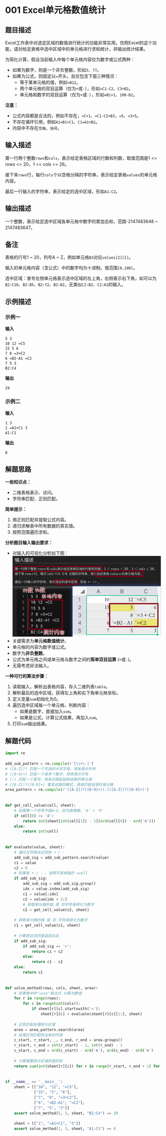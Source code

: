 # 001 Excel单元格数值统计

## 题目描述

Excel工作表中对选定区域的数值进行统计的功能非常实用。仿照Excel的这个功能，请对给定表格中选中区域中的单元格进行求和统计，并输出统计结果。

为简化计算，假设当前输入中每个单元格内容仅为数字或公式两种：

- 如果为数字，则是一个非负整数，形如`3`、`77`。
- 如果为公式，则固定以`=`开头，且仅包含下面三种情况：
    - 等于某单元格的值，例如`=B12`。
    - 两个单元格的双目运算（仅为`+`或`-`），形如`=C1-C2`、`C3+B2`。
    - 单元格和数字的双目运算（仅为`+`或`-`），形如`=B1+1`、`100-B2`。

**注意：**

- 公式内容都是合法的，例如不存在，`=C+1`、`=C1-C2+B3`，`=5`、`=3+5`。
- 不存在循环引用，例如`A1=B1+C1`、`C1=A1+B2`。
- 内容中不存在`空格`、`括号`。

## 输入描述

第一行两个整数`rows`和`cols`，表示给定表格区域的行数和列数，取值范围是1 <= rows <= 20，1 <= cols <= 26。

接下来`rows`行，每行`cols`个以空格分隔的字符串，表示给定表格`values`的单元格内容。

最后一行输入的字符串，表示给定的选中区域，形如`A1:C2`。

## 输出描述

一个整数，表示给定选中区域各单元格中数字的累加总和，范围-2147483648 \~ 2147483647。

## 备注

表格的行号1 \~ 20，列号A \~ Z，例如单元格`B3`对应`values[2][1]`。

输入的单元格内容（含公式）中的数字均为十进制，值范围`[0,100]`。

选中区域：冒号左侧单元格表示选中区域的左上角，右侧表示右下角，如可以为`B2:C10`、`B2:B5`、`B2:Y2`、`B2:B2`，无类似`C2:B2`、`C2:A1`的输入。

## 示例描述

### 示例一

**输入**

```text
5 3
10 12 =C5
15 5 6
7 8 =3+C2
6 =B2-A1 =C2
7 5 3
B2:C4
```

**输出**

```text
29
```

### 示例二

**输入**

```text
1 3
1 =A1+C1 3
A1:C1
```

**输出**

```text
8
```

## 解题思路

**一些知识点：**

- 二维表格表示、访问。
- 字符串匹配、正则匹配。

**简单提示：**

1. 用正则匹配并提取公式内容。
2. 递归求解表中所有数据的真实值。
3. 按照范围遍历求和。

**分析题目输入输出要求：**

- 对输入的可视化分析如下图：
  ![示例一输入分析](images/001-001-sample1-analysis.png)
- 关键需求为**单元格数值统计**。
- 单元格的内容为数字或公式。
- 数字为**非负整数**。
- 公式为单元格之间或单元格与数字之间的**简单双目运算** (`+`或`-`)。
- 无需考虑非法输入。

**一种可行的算法步骤：**

1. 读取输入，解析出表格内容，存入二维列表`table`。
2. 解析最后的选中区域，获得左上角和右下角单元格坐标。
3. 定义变量`sum`初始化为0。
4. 遍历选中区域每一个单元格，判断内容：
    - 如果是数字，直接加入`sum`。
    - 如果是公式，计算公式结果，再加入`sum`。
5. 打印`sum`输出结果。

## 解题代码

```python
import re

add_sub_pattern = re.compile(r'[\\+\-]')
# ([A-Z])? 匹配一个可选的大写字母，用来表示列号
# ([0-9]+) 匹配一个或多个数字，用来表示行号
# (:) 匹配一个冒号，用来分隔起始和结束的单元格
# ([A-Z])?([0-9]+) 重复前面的模式，用来匹配结束的单元格
area_pattern = re.compile(r'([A-Z])?([0-9]+)(:)([A-Z])?([0-9]+)')


def get_cell_value(cell, sheet):
    # 如果第一个符号不是A~Z，则为直接数，'A' > '9'
    if cell[0] >= 'A':
        return int(sheet[int(cell[1]) - 1][ord(cell[0]) - ord('A')])
    else:
        return int(cell)


def evaluate(value, sheet):
    # 通过正则表达式找到 + / -
    add_sub_sig = add_sub_pattern.search(value)
    c1 = value
    c2 = 0
    # 如果有 + / - ，说明不是单独的 =cell
    if add_sub_sig:
        add_sub_sig = add_sub_sig.group()
        idx = value.index(add_sub_sig)
        c1 = value[:idx]
        c2 = value[idx + 1:]
        # 获取单元格的值 或 将字符串转化为数字
        c2 = get_cell_value(c2, sheet)

    # 获取单元格的值 或 将 字符串转化为数字
    c1 = get_cell_value(c1, sheet)

    # 计算表达式的值返回出去
    if add_sub_sig:
        if add_sub_sig == '+':
            return c1 + c2
        else:
            return c1 - c2
    else:
        return c1


def solve_method(rows, cols, sheet, area):
    # 将表格中的"=xxx"表达式 计算为数值
    for r in range(rows):
        for c in range(int(cols)):
            if sheet[r][c].startswith('='):
                sheet[r][c] = evaluate(sheet[r][c][1:], sheet)

    # 正则匹配处理统计区域
    area = area_pattern.search(area)
    # 处理正则匹配拆出来的内容
    c_start, r_start, _, c_end, r_end = area.groups()
    r_start, r_end = int(r_start) - 1, int(r_end) - 1
    c_start, c_end = ord(c_start) - ord('A'), ord(c_end) - ord('A')

    # 计算需要统计区域的值的和
    return sum(int(sheet[r][c]) for r in range(r_start, r_end + 1) for c in range(c_start, c_end + 1))


if __name__ == '__main__':
    sheet = [["10", "12", "=C5"],
             ["15", "5", "6"],
             ["7", "8", "=3+C2"],
             ["6", "=B2-A1", "=C2"],
             ["7", "5", "3"]]
    assert solve_method(5, 3, sheet, "B2:C4") == 29

    sheet = [["1", "=A1+C1", "3"]]
    assert solve_method(1, 3, sheet, "A1:C1") == 8
```